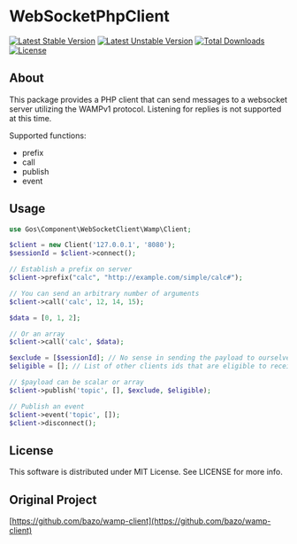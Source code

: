 WebSocketPhpClient
==================

[![Latest Stable Version](https://poser.pugx.org/gos/websocket-client/v/stable)](https://packagist.org/packages/gos/websocket-client) [![Latest Unstable Version](https://poser.pugx.org/gos/websocket-client/v/unstable)](https://packagist.org/packages/gos/websocket-client) [![Total Downloads](https://poser.pugx.org/gos/websocket-client/downloads)](https://packagist.org/packages/gos/websocket-client) [![License](https://poser.pugx.org/gos/websocket-client/license)](https://packagist.org/packages/gos/websocket-client)

## About

This package provides a PHP client that can send messages to a websocket server utilizing the WAMPv1 protocol. Listening for replies is not supported at this time.

Supported functions:
 - prefix
 - call
 - publish
 - event

## Usage

```php
use Gos\Component\WebSocketClient\Wamp\Client;

$client = new Client('127.0.0.1', '8080');
$sessionId = $client->connect();

// Establish a prefix on server
$client->prefix("calc", "http://example.com/simple/calc#");

// You can send an arbitrary number of arguments
$client->call('calc', 12, 14, 15);

$data = [0, 1, 2];

// Or an array
$client->call('calc', $data);

$exclude = [$sessionId]; // No sense in sending the payload to ourselves
$eligible = []; // List of other clients ids that are eligible to receive this payload

// $payload can be scalar or array
$client->publish('topic', [], $exclude, $eligible);

// Publish an event
$client->event('topic', []);
$client->disconnect();
```

## License
This software is distributed under MIT License. See LICENSE for more info.

## Original Project
[https://github.com/bazo/wamp-client](https://github.com/bazo/wamp-client)
